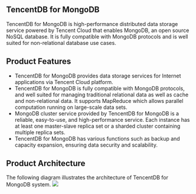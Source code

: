 ## TencentDB for MongoDB
TencentDB for MongoDB is high-performance distributed data storage service powered by Tencent Cloud that enables MongoDB, an open source NoSQL database. It is fully compatible with MongoDB protocols and is well suited for non-relational database use cases.
## Product Features
- TencentDB for MongoDB provides data storage services for Internet applications via Tencent Cloud platform.
- TencentDB for MongoDB is fully compatible with MongoDB protocols, and well suited for managing traditional relational data as well as cache and non-relational data. It supports MapReduce which allows parallel computation running on large-scale data sets.
- MongoDB cluster service provided by TencentDB for MongoDB is a reliable, easy-to-use, and high-performance service. Each instance has at least one master-slave replica set or a sharded cluster containing multiple replica sets.
- TencentDB for MongoDB has various functions such as backup and capacity expansion, ensuring data security and scalability.
## Product Architecture
The following diagram illustrates the architecture of TencentDB for MongoDB system.
![](https://main.qcloudimg.com/raw/d282eb67cf17f3ff61f69fd3a1af749e.png)
